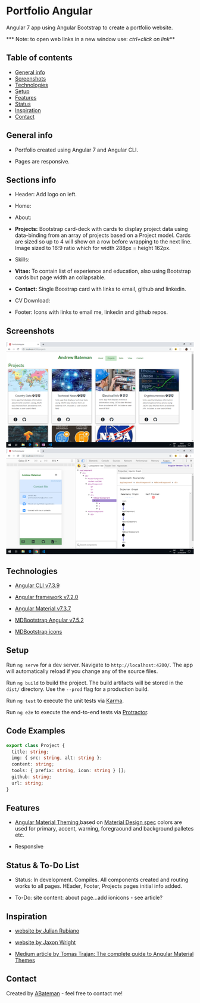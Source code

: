 # Portfolio Angular

Angular 7 app using Angular Bootstrap to create a portfolio website.

*** Note: to open web links in a new window use: _ctrl+click on link_**

## Table of contents

* [General info](#general-info)
* [Screenshots](#screenshots)
* [Technologies](#technologies)
* [Setup](#setup)
* [Features](#features)
* [Status](#status)
* [Inspiration](#inspiration)
* [Contact](#contact)

## General info

* Portfolio created using Angular 7 and Angular CLI.

* Pages are responsive.

## Sections info

* Header: Add logo on left.

* Home:

* About:

* **Projects:** Bootstrap card-deck with cards to display project data using data-binding from an array of projects based on a Project model. Cards are sized so up to 4 will show on a row before wrapping to the next line. Image sized to 16:9 ratio which for width 288px = height 162px.

* Skills:

* **Vitae:** To contain list of experience and education, also using Bootstrap cards but page width an collapsable.

* **Contact:** Single Boostrap card with links to email, github and linkedin.

* CV Download:

* Footer: Icons with links to email me, linkedin and github repos.

## Screenshots

![Example screenshot](./img/Projects.png)
![Example screenshot](./img/Contact.png)

## Technologies

* [Angular CLI v7.3.9](https://github.com/angular/angular-cli)

* [Angular framework v7.2.0](https://angular.io/)

* [Angular Material v7.3.7](https://material.angular.io/)

* [MDBootstrap Angular v7.5.2](https://mdbootstrap.com/)

* [MDBootstrap icons](https://mdbootstrap.com/docs/jquery/content/icons-list/)

## Setup

Run `ng serve` for a dev server. Navigate to `http://localhost:4200/`. The app will automatically reload if you change any of the source files.

Run `ng build` to build the project. The build artifacts will be stored in the `dist/` directory. Use the `--prod` flag for a production build.

Run `ng test` to execute the unit tests via [Karma](https://karma-runner.github.io).

Run `ng e2e` to execute the end-to-end tests via [Protractor](http://www.protractortest.org/).

## Code Examples

```typescript
export class Project {
  title: string;
  img: { src: string, alt: string };
  content: string;
  tools: { prefix: string, icon: string } [];
  github: string;
  url: string;
}

```

## Features

* [Angular Material Theming](https://material.angular.io/guide/theming),based on [Material Design spec](https://material.io/archive/guidelines/style/color.html#color-color-palette) colors are used for primary, accent, warning, foregraound and background palletes etc.

* Responsive

## Status & To-Do List

* Status: In development. Compiles. All components created and routing works to all pages. HEader, Footer, Projects pages initial info added.

* To-Do: site content: about page...add ionicons - see article?

## Inspiration

* [website by Julian Rubiano](http://www.julienrubiano.fr/)

* [website by Jaxon Wright](https://jaxonwright.com/)

* [Medium article by Tomas Trajan: The complete guide to Angular Material Themes](https://medium.com/@tomastrajan/the-complete-guide-to-angular-material-themes-4d165a9d24d1)

## Contact

Created by [ABateman](https://www.andrewbateman.org) - feel free to contact me!
